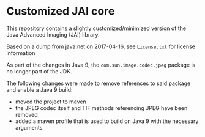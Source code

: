 # Customized JAI core

This repository contains a slightly customized/minimized version of the Java Advanced Imaging (JAI) library.

Based on a dump from java.net on 2017-04-16, see `License.txt` for license information

As part of the changes in Java 9, the `com.sun.image.codec.jpeg` package is no longer part of the JDK.

The following changes were made to remove references to said package and enable a Java 9 build:

* moved the project to maven
* the JPEG codec itself and TIF methods referencing JPEG have been removed
* added a maven profile that is used to build on Java 9 with the necessary arguments
